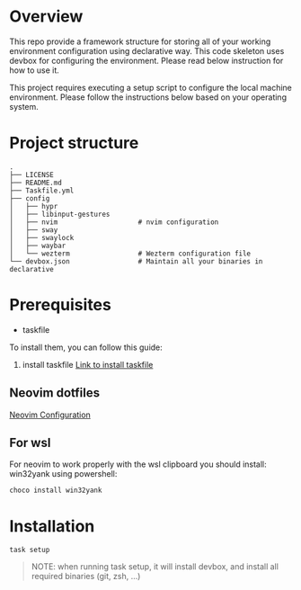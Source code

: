 # Overview

This repo provide a framework structure for storing all of your working environment configuration using declarative way. This code skeleton uses devbox for configuring the environment. Please read below instruction
for how to use it.

This project requires executing a setup script to configure the local machine environment. Please follow the instructions below based on your operating system.

# Project structure
```
.
├── LICENSE
├── README.md
├── Taskfile.yml
├── config
│   ├── hypr
│   ├── libinput-gestures
│   ├── nvim                    # nvim configuration
│   ├── sway
│   ├── swaylock
│   ├── waybar
│   └── wezterm                 # Wezterm configuration file
└── devbox.json                 # Maintain all your binaries in declarative
```

# Prerequisites
- taskfile

To install them, you can follow this guide:
1. install taskfile
[Link to install taskfile](https://taskfile.dev/installation/)

## Neovim dotfiles
[Neovim Configuration](./dotfiles/.config/nvim/README.md)

## For wsl
For neovim to work properly with the wsl clipboard you should install:
win32yank using powershell:
```
choco install win32yank
```

# Installation
```
task setup
```

>NOTE: when running task setup, it will install devbox, and install
all required binaries (git, zsh, ...)
